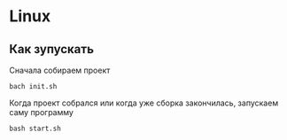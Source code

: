 # Linux

##  Как зупускать
Сначала собираем проект
```
bach init.sh
```
Когда проект собрался или когда уже сборка закончилась, запускаем саму программу
```
bash start.sh
```
